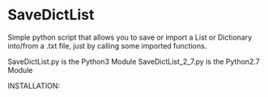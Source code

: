 # SaveDictList
Simple python script that allows you to save or import a List or Dictionary into/from a .txt file, just by calling some imported functions.

SaveDictList.py is the Python3 Module
SaveDictList_2_7.py is the Python2.7 Module

INSTALLATION:
